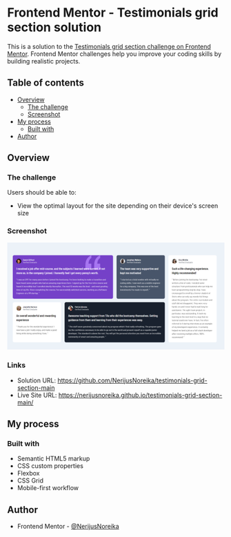 # Frontend Mentor - Testimonials grid section solution

This is a solution to the [Testimonials grid section challenge on Frontend Mentor](https://www.frontendmentor.io/challenges/testimonials-grid-section-Nnw6J7Un7). Frontend Mentor challenges help you improve your coding skills by building realistic projects. 

## Table of contents

- [Overview](#overview)
  - [The challenge](#the-challenge)
  - [Screenshot](#screenshot)
- [My process](#my-process)
  - [Built with](#built-with)
- [Author](#author)


## Overview

### The challenge

Users should be able to:

- View the optimal layout for the site depending on their device's screen size

### Screenshot

![](./screen.png)

### Links

- Solution URL: https://github.com/NerijusNoreika/testimonials-grid-section-main
- Live Site URL: https://nerijusnoreika.github.io/testimonials-grid-section-main/

## My process

### Built with

- Semantic HTML5 markup
- CSS custom properties
- Flexbox
- CSS Grid
- Mobile-first workflow

## Author

- Frontend Mentor - [@NerijusNoreika](https://www.frontendmentor.io/profile/NerijusNoreika)

